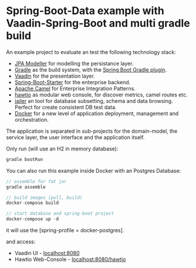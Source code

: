 # Spring-Boot-Data example with Vaadin-Spring-Boot and multi gradle build

An example project to evaluate an test the following technology stack:

* [JPA Modeller](http://jpamodeler.github.io/) for modelling the persistance layer.
* [Gradle](https://gradle.org/) as the build system, with the [Spring Boot Gradle plugin](http://docs.spring.io/spring-boot/docs/current/reference/html/build-tool-plugins-gradle-plugin.html).
* [Vaadin](https://vaadin.com/home) for the presentation layer.
* [Spring-Boot-Starter](https://github.com/spring-projects/spring-boot/tree/master/spring-boot-starters) for the enterprise backend.
* [Apache Camel](http://camel.apache.org/) for Enterprise Integration Patterns.
* [hawtio](http://hawt.io/) as modular web console, for discover metrics, camel routes etc.
* [jailer](https://github.com/Wisser/Jailer) an tool for database subsetting, schema and data browsing. Perfect for create consistent DB test data.
* [Docker](https://www.docker.com/) for a new level of application deployment, management and orchestration.

The application is separated in sub-projects for the domain-model, the service layer, the user interface and the application 
itself.

Only run (will use an H2 in memory database):

```java
gradle bootRun
```

You can also run this example inside Docker with an Postgres Database:

```java
// assemble for fat jar
gradle assemble

// build images (pull, build)
docker-compose build

// start database and spring-boot project
docker-compose up -d

```

it will use the [spring-profile = docker-postgres].

and access: 
 * Vaadin UI - [localhost:8080](http://localhost:8080/)
 * Hawtio Web-Console - [localhost:8080/hawtio](http://localhost:32768/hawtio/index.html)